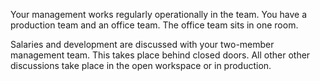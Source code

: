 Your management works regularly operationally in the team. You have a production team and an office team. The office team sits in one room.

Salaries and development are discussed with your two-member management team. This takes place behind closed doors. All other other discussions take place in the open workspace or in production.
